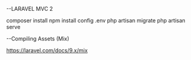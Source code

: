 --LARAVEL MVC 2

composer install
npm install
config .env
php artisan migrate
php artisan serve

--Compiling Assets (Mix)

https://laravel.com/docs/9.x/mix
